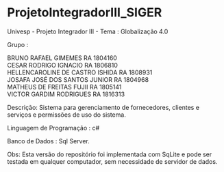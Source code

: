 # ProjetoIntegradorIII_SIGER

Univesp - Projeto Integrador III - Tema : Globalização 4.0

Grupo :

BRUNO RAFAEL GIMEMES 			        RA 1804160 \
CESAR RODRIGO IGNACIO			        RA 1806810 \
HELLENCAROLINE DE CASTRO ISHIDA 	RA 1808931 \
JOSAFA JOSÉ DOS SANTOS JUNIOR		  RA 1804968 \
MATHEUS DE FREITAS FUJII			    RA 1805141 \
VICTOR GARDIM RODRIGUES			      RA 1816313 

Descrição: 
Sistema para gerenciamento de fornecedores, clientes e serviços e permissões de uso do sistema.

Linguagem de Programação : c#

Banco de Dados : Sql Server.

Obs: Esta versão do repositório foi implementada com SqLite e pode ser testada em qualquer computador,
sem necessidade de servidor de dados.

